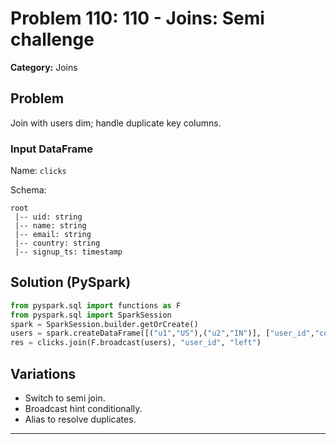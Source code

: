 # Problem 110: 110 - Joins: Semi challenge

**Category:** Joins

## Problem
Join with users dim; handle duplicate key columns.

### Input DataFrame
Name: `clicks`

Schema:
```
root
 |-- uid: string
 |-- name: string
 |-- email: string
 |-- country: string
 |-- signup_ts: timestamp
```

## Solution (PySpark)
```python
from pyspark.sql import functions as F
from pyspark.sql import SparkSession
spark = SparkSession.builder.getOrCreate()
users = spark.createDataFrame([("u1","US"),("u2","IN")], ["user_id","country"])
res = clicks.join(F.broadcast(users), "user_id", "left")
```

## Variations
- Switch to semi join.
- Broadcast hint conditionally.
- Alias to resolve duplicates.

---

